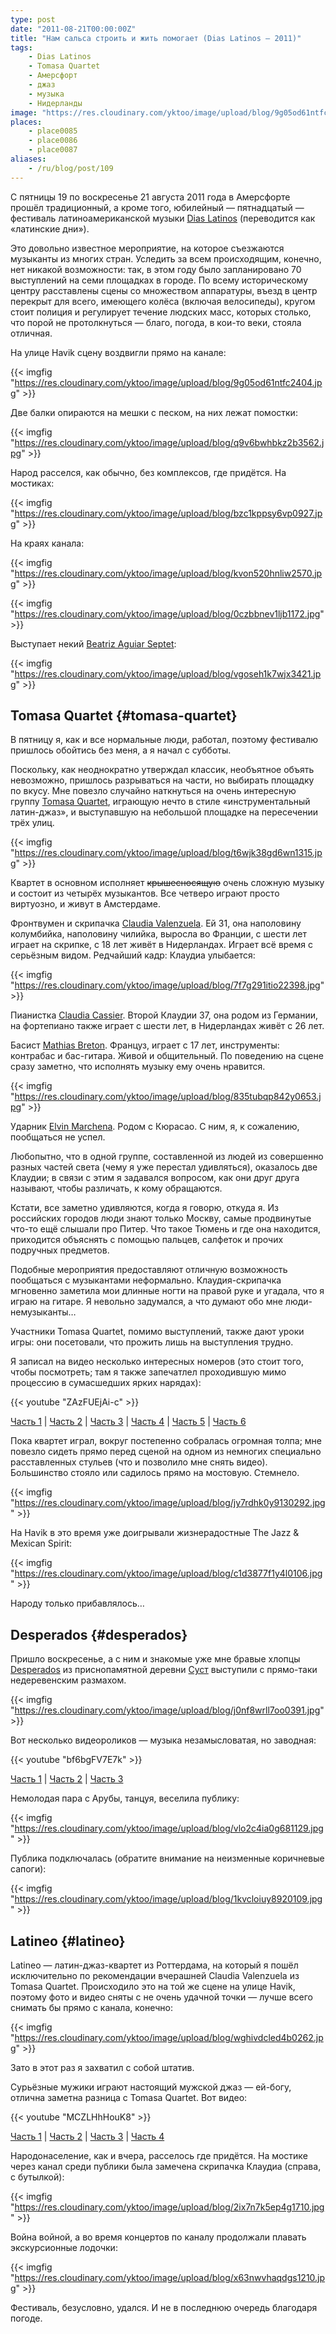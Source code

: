 ```yaml
---
type: post
date: "2011-08-21T00:00:00Z"
title: "Нам сальса строить и жить помогает (Dias Latinos — 2011)"
tags:
    - Dias Latinos
    - Tomasa Quartet
    - Амерсфорт
    - джаз
    - музыка
    - Нидерланды
image: "https://res.cloudinary.com/yktoo/image/upload/blog/9g05od61ntfc2404.jpg"
places:
    - place0085
    - place0086
    - place0087
aliases:
    - /ru/blog/post/109
---
```


С пятницы 19 по воскресенье 21 августа 2011 года в Амерсфорте прошёл традиционный, а кроме того, юбилейный — пятнадцатый — фестиваль латиноамериканской музыки [Dias Latinos](http://www.diaslatinos.nl/) (переводится как «латинские дни»).

<!--more-->

Это довольно известное мероприятие, на которое съезжаются музыканты из многих стран. Уследить за всем происходящим, конечно, нет никакой возможности: так, в этом году было запланировано 70 выступлений на семи площадках в городе. По всему историческому центру расставлены сцены со множеством аппаратуры, въезд в центр перекрыт для всего, имеющего колёса (включая велосипеды), кругом стоит полиция и регулирует течение людских масс, которых столько, что порой не протолкнуться — благо, погода, в кои-то веки, стояла отличная.

На улице Havik сцену воздвигли прямо на канале:

{{< imgfig "https://res.cloudinary.com/yktoo/image/upload/blog/9g05od61ntfc2404.jpg" >}}

Две балки опираются на мешки с песком, на них лежат помостки:

{{< imgfig "https://res.cloudinary.com/yktoo/image/upload/blog/q9v6bwhbkz2b3562.jpg" >}}

Народ расселся, как обычно, без комплексов, где придётся. На мостиках:

{{< imgfig "https://res.cloudinary.com/yktoo/image/upload/blog/bzc1kppsy6vp0927.jpg" >}}

На краях канала:

{{< imgfig "https://res.cloudinary.com/yktoo/image/upload/blog/kvon520hnliw2570.jpg" >}}

{{< imgfig "https://res.cloudinary.com/yktoo/image/upload/blog/0czbbnev1ljb1172.jpg" >}}

Выступает некий [Beatriz Aguiar Septet](http://www.beatrizaguiar.com/):

{{< imgfig "https://res.cloudinary.com/yktoo/image/upload/blog/vgoseh1k7wjx3421.jpg" >}}

## Tomasa Quartet {#tomasa-quartet}

В пятницу я, как и все нормальные люди, работал, поэтому фестивалю пришлось обойтись без меня, а я начал с субботы.

Поскольку, как неоднократно утверждал классик, необъятное объять невозможно, пришлось разрываться на части, но выбирать площадку по вкусу. Мне повезло случайно наткнуться на очень интересную группу [Tomasa Quartet](http://www.tomasaquartet.com/), играющую нечто в стиле «инструментальный латин-джаз», и выступавшую на небольшой площадке на пересечении трёх улиц.

{{< imgfig "https://res.cloudinary.com/yktoo/image/upload/blog/t6wjk38gd6wn1315.jpg" >}}

Квартет в основном исполняет ~~крышесносящую~~ очень сложную музыку и состоит из четырёх музыкантов. Все четверо играют просто виртуозно, и живут в Амстердаме.

Фронтвумен и скрипачка [Claudia Valenzuela](http://www.myspace.com/claudiavalenzuela). Ей 31, она наполовину колумбийка, наполовину чилийка, выросла во Франции, с шести лет играет на скрипке, с 18 лет живёт в Нидерландах. Играет всё время с серьёзным видом. Редчайший кадр: Клаудиа улыбается:

{{< imgfig "https://res.cloudinary.com/yktoo/image/upload/blog/7f7g291itio22398.jpg" >}}

Пианистка [Claudia Cassier](http://claudiacassier.com/). Второй Клаудии 37, она родом из Германии, на фортепиано также играет с шести лет, в Нидерландах живёт с 26 лет.

Басист [Mathias Breton](http://www.myspace.com/mathiasbreton). Француз, играет с 17 лет, инструменты: контрабас и бас-гитара. Живой и общительный. По поведению на сцене сразу заметно, что исполнять музыку ему очень нравится.

{{< imgfig "https://res.cloudinary.com/yktoo/image/upload/blog/835tubqp842y0653.jpg" >}}

Ударник [Elvin Marchena](http://www.myspace.com/elvinmarchena). Родом с Кюрасао. С ним, я, к сожалению, пообщаться не успел.

Любопытно, что в одной группе, составленной из людей из совершенно разных частей света (чему я уже перестал удивляться), оказалось две Клаудии; в связи с этим я задавался вопросом, как они друг друга называют, чтобы различать, к кому обращаются.

Кстати, все заметно удивляются, когда я говорю, откуда я. Из российских городов люди знают только Москву, самые продвинутые что-то ещё слышали про Питер. Что такое Тюмень и где она находится, приходится объяснять с помощью пальцев, салфеток и прочих подручных предметов.

Подобные мероприятия предоставляют отличную возможность пообщаться с музыкантами неформально. Клаудия-скрипачка мгновенно заметила мои длинные ногти на правой руке и угадала, что я играю на гитаре. Я невольно задумался, а что думают обо мне люди-немузыканты…

Участники Tomasa Quartet, помимо выступлений, также дают уроки игры: они посетовали, что прожить лишь на выступления трудно.

Я записал на видео несколько интересных номеров (это стоит того, чтобы посмотреть; там я также запечатлел проходившую мимо процессию в сумасшедших ярких нарядах):

{{< youtube "ZAzFUEjAi-c" >}}

[Часть 1](http://www.youtube.com/watch?v=ZAzFUEjAi-c) | [Часть 2](http://www.youtube.com/watch?v=7RRzuBoPOOc) | [Часть 3](http://www.youtube.com/watch?v=Uf0k1XrPLhw) | [Часть 4](http://www.youtube.com/watch?v=PtNQ3ZCjsek) | [Часть 5](http://www.youtube.com/watch?v=Rc4p13b2RM8) | [Часть 6](http://www.youtube.com/watch?v=qAtkOrgQXn8)

Пока квартет играл, вокруг постепенно собралась огромная толпа; мне повезло сидеть прямо перед сценой на одном из немногих специально расставленных стульев (что и позволило мне снять видео). Большинство стояло или садилось прямо на мостовую. Стемнело.

{{< imgfig "https://res.cloudinary.com/yktoo/image/upload/blog/jy7rdhk0y9130292.jpg" >}}

На Havik в это время уже доигрывали жизнерадостные The Jazz & Mexican Spirit:

{{< imgfig "https://res.cloudinary.com/yktoo/image/upload/blog/c1d3877f1y4l0106.jpg" >}}

Народу только прибавлялось…

## Desperados {#desperados}

Пришло воскресенье, а с ним и знакомые уже мне бравые хлопцы [Desperados](http://www.desperados-music.com/) из приснопамятной деревни [Суст](0005) выступили с прямо-таки недеревенским размахом.

{{< imgfig "https://res.cloudinary.com/yktoo/image/upload/blog/j0nf8wrll7oo0391.jpg" >}}

Вот несколько видеороликов — музыка незамысловатая, но заводная:

{{< youtube "bf6bgFV7E7k" >}}

[Часть 1](http://www.youtube.com/watch?v=bf6bgFV7E7k) | [Часть 2](http://www.youtube.com/watch?v=7SBBRZpuJy8) | [Часть 3](http://www.youtube.com/watch?v=bIvqUf6o6aQ)

Немолодая пара с Арубы, танцуя, веселила публику:

{{< imgfig "https://res.cloudinary.com/yktoo/image/upload/blog/vlo2c4ia0g681129.jpg" >}}

Публика подключалась (обратите внимание на неизменные коричневые сапоги):

{{< imgfig "https://res.cloudinary.com/yktoo/image/upload/blog/1kvcloiuy8920109.jpg" >}}

## Latineo {#latineo}

Latineo — латин-джаз-квартет из Роттердама, на который я пошёл исключительно по рекомендации вчерашней Claudia Valenzuela из Tomasa Quartet. Происходило это на той же сцене на улице Havik, поэтому фото и видео сняты с не очень удачной точки — лучше всего снимать бы прямо с канала, конечно:

{{< imgfig "https://res.cloudinary.com/yktoo/image/upload/blog/wghivdcled4b0262.jpg" >}}

Зато в этот раз я захватил с собой штатив.

Сурьёзные мужики играют настоящий мужской джаз — ей-богу, отлична заметна разница с Tomasa Quartet. Вот видео:

{{< youtube "MCZLHhHouK8" >}}

[Часть 1](http://www.youtube.com/watch?v=MCZLHhHouK8) | [Часть 2](http://www.youtube.com/watch?v=ox_D6TT4Tp8) | [Часть 3](http://www.youtube.com/watch?v=pBkwuU0TfxY) | [Часть 4](http://www.youtube.com/watch?v=EQ6W7ZTioXs)

Народонаселение, как и вчера, расселось где придётся. На мостике через канал среди публики была замечена скрипачка Клаудиа (справа, с бутылкой):

{{< imgfig "https://res.cloudinary.com/yktoo/image/upload/blog/2ix7n7k5ep4g1710.jpg" >}}

Война войной, а во время концертов по каналу продолжали плавать экскурсионные лодочки:

{{< imgfig "https://res.cloudinary.com/yktoo/image/upload/blog/x63nwvhaqdgs1210.jpg" >}}

Фестиваль, безусловно, удался. И не в последнюю очередь благодаря погоде.
